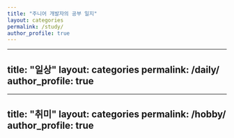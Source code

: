 ```yaml
---
title: "주니어 개발자의 공부 일지"
layout: categories
permalink: /study/
author_profile: true
---
```

---
title: "일상"
layout: categories
permalink: /daily/
author_profile: true
---
---
title: "취미"
layout: categories
permalink: /hobby/
author_profile: true
---
